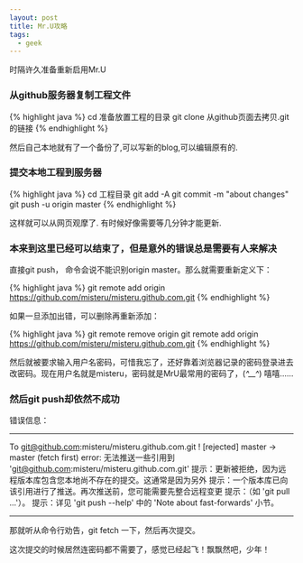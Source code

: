 ```yaml
---
layout: post
title: Mr.U攻略
tags:
  - geek
---
```


时隔许久准备重新启用Mr.U

### 从github服务器复制工程文件

{% highlight java %}
cd 准备放置工程的目录
git clone 从github页面去拷贝.git的链接
{% endhighlight %}

然后自己本地就有了一个备份了,可以写新的blog,可以编辑原有的.

### 提交本地工程到服务器

{% highlight java %}
cd 工程目录
git add -A
git commit -m "about changes"
git push -u origin master
{% endhighlight %}

这样就可以从网页观摩了. 有时候好像需要等几分钟才能更新.


### 本来到这里已经可以结束了，但是意外的错误总是需要有人来解决

直接git push， 命令会说不能识别origin master。那么就需要重新定义下：

{% highlight java %}
git remote add origin https://github.com/misteru/misteru.github.com.git
{% endhighlight %}

如果一旦添加出错，可以删除再重新添加：

{% highlight java %}
git remote remove origin
git remote add origin https://github.com/misteru/misteru.github.com.git
{% endhighlight %}


然后就被要求输入用户名密码，可惜我忘了，还好靠着浏览器记录的密码登录进去改密码。现在用户名就是misteru，密码就是MrU最常用的密码了，(*^__^*) 嘻嘻……

### 然后git push却依然不成功


错误信息：

********************************************************************************************************
To git@github.com:misteru/misteru.github.com.git
 ! [rejected]        master -> master (fetch first)
error: 无法推送一些引用到 'git@github.com:misteru/misteru.github.com.git'
提示：更新被拒绝，因为远程版本库包含您本地尚不存在的提交。这通常是因为另外
提示：一个版本库已向该引用进行了推送。再次推送前，您可能需要先整合远程变更
提示：（如 'git pull ...'）。
提示：详见 'git push --help' 中的 'Note about fast-forwards' 小节。
********************************************************************************************************

那就听从命令行劝告，git fetch 一下，然后再次提交。

这次提交的时候居然连密码都不需要了，感觉已经起飞！飘飘然吧，少年！


